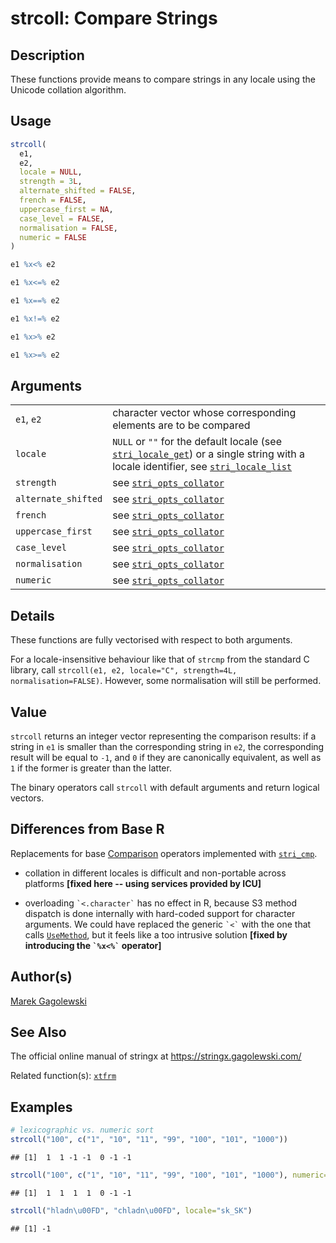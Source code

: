# strcoll: Compare Strings

## Description

These functions provide means to compare strings in any locale using the Unicode collation algorithm.

## Usage

``` r
strcoll(
  e1,
  e2,
  locale = NULL,
  strength = 3L,
  alternate_shifted = FALSE,
  french = FALSE,
  uppercase_first = NA,
  case_level = FALSE,
  normalisation = FALSE,
  numeric = FALSE
)

e1 %x<% e2

e1 %x<=% e2

e1 %x==% e2

e1 %x!=% e2

e1 %x>% e2

e1 %x>=% e2
```

## Arguments

|  |  |
|----|----|
| `e1`, `e2` | character vector whose corresponding elements are to be compared |
| `locale` | `NULL` or `""` for the default locale (see [`stri_locale_get`](https://stringi.gagolewski.com/rapi/stri_locale_set.html)) or a single string with a locale identifier, see [`stri_locale_list`](https://stringi.gagolewski.com/rapi/stri_locale_list.html) |
| `strength` | see [`stri_opts_collator`](https://stringi.gagolewski.com/rapi/stri_opts_collator.html) |
| `alternate_shifted` | see [`stri_opts_collator`](https://stringi.gagolewski.com/rapi/stri_opts_collator.html) |
| `french` | see [`stri_opts_collator`](https://stringi.gagolewski.com/rapi/stri_opts_collator.html) |
| `uppercase_first` | see [`stri_opts_collator`](https://stringi.gagolewski.com/rapi/stri_opts_collator.html) |
| `case_level` | see [`stri_opts_collator`](https://stringi.gagolewski.com/rapi/stri_opts_collator.html) |
| `normalisation` | see [`stri_opts_collator`](https://stringi.gagolewski.com/rapi/stri_opts_collator.html) |
| `numeric` | see [`stri_opts_collator`](https://stringi.gagolewski.com/rapi/stri_opts_collator.html) |

## Details

These functions are fully vectorised with respect to both arguments.

For a locale-insensitive behaviour like that of `strcmp` from the standard C library, call `strcoll(e1, e2, locale="C", strength=4L, normalisation=FALSE)`. However, some normalisation will still be performed.

## Value

`strcoll` returns an integer vector representing the comparison results: if a string in `e1` is smaller than the corresponding string in `e2`, the corresponding result will be equal to `-1`, and `0` if they are canonically equivalent, as well as `1` if the former is greater than the latter.

The binary operators call `strcoll` with default arguments and return logical vectors.

## Differences from Base R

Replacements for base [Comparison](https://stat.ethz.ch/R-manual/R-devel/library/base/help/Comparison.html) operators implemented with [`stri_cmp`](https://stringi.gagolewski.com/rapi/stri_compare.html).

-   collation in different locales is difficult and non-portable across platforms **\[fixed here -- using services provided by ICU\]**

-   overloading `` `<.character` `` has no effect in R, because S3 method dispatch is done internally with hard-coded support for character arguments. We could have replaced the generic `` `<` `` with the one that calls [`UseMethod`](https://stat.ethz.ch/R-manual/R-devel/library/base/help/UseMethod.html), but it feels like a too intrusive solution **\[fixed by introducing the `` `%x<%` `` operator\]**

## Author(s)

[Marek Gagolewski](https://www.gagolewski.com/)

## See Also

The official online manual of <span class="pkg">stringx</span> at <https://stringx.gagolewski.com/>

Related function(s): [`xtfrm`](sort.md)

## Examples




``` r
# lexicographic vs. numeric sort
strcoll("100", c("1", "10", "11", "99", "100", "101", "1000"))
```

```
## [1]  1  1 -1 -1  0 -1 -1
```

``` r
strcoll("100", c("1", "10", "11", "99", "100", "101", "1000"), numeric=TRUE)
```

```
## [1]  1  1  1  1  0 -1 -1
```

``` r
strcoll("hladn\u00FD", "chladn\u00FD", locale="sk_SK")
```

```
## [1] -1
```
